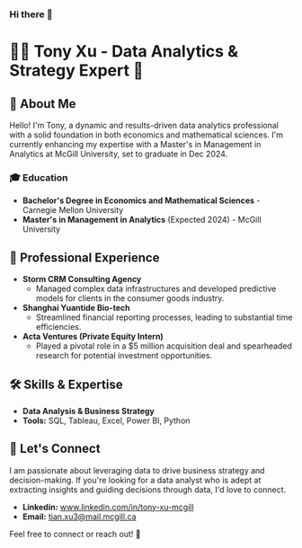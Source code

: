 ### Hi there 👋
# 👨‍💼 Tony Xu - Data Analytics & Strategy Expert 🚀

## 🌟 About Me
Hello! I'm Tony, a dynamic and results-driven data analytics professional with a solid foundation in both economics and mathematical sciences. I'm currently enhancing my expertise with a Master's in Management in Analytics at McGill University, set to graduate in Dec 2024.

### 🎓 Education
- **Bachelor's Degree in Economics and Mathematical Sciences** - Carnegie Mellon University
- **Master's in Management in Analytics** (Expected 2024) - McGill University

## 💼 Professional Experience
- **Storm CRM Consulting Agency** 
  - Managed complex data infrastructures and developed predictive models for clients in the consumer goods industry.
- **Shanghai Yuantide Bio-tech** 
  - Streamlined financial reporting processes, leading to substantial time efficiencies.
- **Acta Ventures (Private Equity Intern)**
  - Played a pivotal role in a $5 million acquisition deal and spearheaded research for potential investment opportunities.

## 🛠 Skills & Expertise
- **Data Analysis & Business Strategy**
- **Tools:** SQL, Tableau, Excel, Power BI, Python

## 🤝 Let's Connect
I am passionate about leveraging data to drive business strategy and decision-making. If you're looking for a data analyst who is adept at extracting insights and guiding decisions through data, I'd love to connect.
- **Linkedin:**  www.linkedin.com/in/tony-xu-mcgill
- **Email:** [tian.xu3@mail.mcgill.ca](mailto:tian.xu3@mail.mcgill.ca)

Feel free to connect or reach out! 📧

